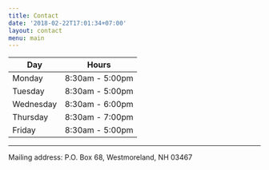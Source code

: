 ```yaml
---
title: Contact
date: '2018-02-22T17:01:34+07:00'
layout: contact
menu: main
---
```

| Day       | Hours           |
| --------- | --------------- |
| Monday    | 8:30am - 5:00pm |
| Tuesday   | 8:30am - 5:00pm |
| Wednesday | 8:30am - 6:00pm |
| Thursday  | 8:30am - 7:00pm |
| Friday    | 8:30am - 5:00pm |

<p></p><p></p>
<hr>
<p>
Mailing address:
P.O. Box 68, 
Westmoreland, NH  03467</p>
